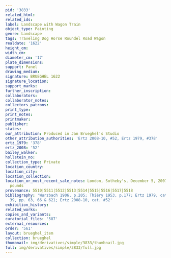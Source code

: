 ```yaml
---
pid: '3833'
related_html: 
related_ids: 
label: Landscape with Wagon Train
object_type: Painting
genre: Landscape
tags: Traveling Dog Horse Roundel Road Wagon
realdate: '1622'
height_cm: 
width_cm: 
diameter_cm: '17'
plate_dimensions: 
support: Panel
drawing_medium: 
signature: BRUEGHEL 1622
signature_location: 
support_marks: 
further_inscription: 
collaborators: 
collaborator_notes: 
collectors_patrons: 
print_type: 
print_notes: 
printmaker: 
publisher: 
states: 
our_attribution: Produced in Jan Brueghel's Studio
other_attribution_authorities: 'Ertz 2008-10, #52, Ertz 1979, #378'
ertz_1979: '378'
ertz_2008: '52'
bailey_walker: 
hollstein_no: 
collection_type: Private
location_country: 
location_city: 
location_collection: 
location_or_most_recent_sale_notes: London, Sotheby's, December 5, 2007, for 468,500
  pounds
provenance: 5510|5511|5512|5513|5514|5515|5516|5517|5518
bibliography: 'Wurzbach 1906, p.205; Thiéry 1953, p.177; Ertz 1979, cat. #378, fig.
  39, pp. 63, 66 & 621; Ertz 2008-10, cat. #52'
exhibition_history: 
related_works: 
copies_and_variants: 
curatorial_files: '587'
external_resources: 
order: '561'
layout: brueghel_item
collection: brueghel
thumbnail: img/derivatives/simple/3833/thumbnail.jpg
full: img/derivatives/simple/3833/full.jpg
---
```

